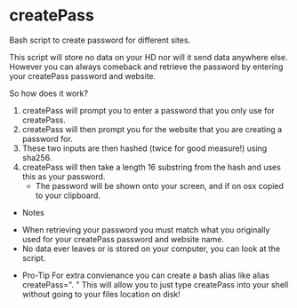 # createPass
Bash script to create password for different sites.

This script will store no data on your HD nor will it send data anywhere else.
However you can always comeback and retrieve the password by entering your createPass password and website.

So how does it work? 
1) createPass will prompt you to enter a password that you only use for createPass. 
2) createPass will then prompt you for the website that you are creating a password for.
3) These two inputs are then hashed (twice for good measure!) using sha256.
4) createPass will then take a length 16 substring from the hash and uses this as your password.
	- The password will be shown onto your screen, and if on osx copied to your clipboard.

* Notes
- When retrieving your password you must match what you originally used for your createPass password and website name.
- No data ever leaves or is stored on your computer, you can look at the script.

* Pro-Tip
For extra convienance you can create a bash alias like
	alias createPass=". <createPass location on your computer>"
This will allow you to just type createPass into your shell without going to your files location on disk!